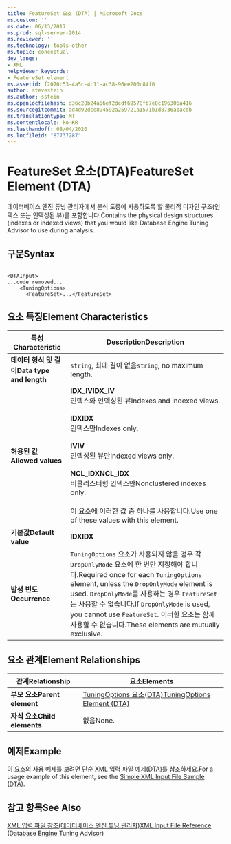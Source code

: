 ```yaml
---
title: FeatureSet 요소 (DTA) | Microsoft Docs
ms.custom: ''
ms.date: 06/13/2017
ms.prod: sql-server-2014
ms.reviewer: ''
ms.technology: tools-other
ms.topic: conceptual
dev_langs:
- XML
helpviewer_keywords:
- FeatureSet element
ms.assetid: f2070c53-4a5c-4c11-ac38-96ee200c84f0
author: stevestein
ms.author: sstein
ms.openlocfilehash: d36c28b24a56ef2dcdf69578fb7e8c196306a416
ms.sourcegitcommit: ad4d92dce894592a259721a1571b1d8736abacdb
ms.translationtype: MT
ms.contentlocale: ko-KR
ms.lasthandoff: 08/04/2020
ms.locfileid: "87737287"
---
```

# <a name="featureset-element-dta"></a><span data-ttu-id="074d8-102">FeatureSet 요소(DTA)</span><span class="sxs-lookup"><span data-stu-id="074d8-102">FeatureSet Element (DTA)</span></span>
  <span data-ttu-id="074d8-103">데이터베이스 엔진 튜닝 관리자에서 분석 도중에 사용하도록 할 물리적 디자인 구조(인덱스 또는 인덱싱된 뷰)를 포함합니다.</span><span class="sxs-lookup"><span data-stu-id="074d8-103">Contains the physical design structures (indexes or indexed views) that you would like Database Engine Tuning Advisor to use during analysis.</span></span>  
  
## <a name="syntax"></a><span data-ttu-id="074d8-104">구문</span><span class="sxs-lookup"><span data-stu-id="074d8-104">Syntax</span></span>  
  
```  
  
<DTAInput>  
...code removed...  
    <TuningOptions>  
      <FeatureSet>...</FeatureSet>  
```  
  
## <a name="element-characteristics"></a><span data-ttu-id="074d8-105">요소 특징</span><span class="sxs-lookup"><span data-stu-id="074d8-105">Element Characteristics</span></span>  
  
|<span data-ttu-id="074d8-106">특성</span><span class="sxs-lookup"><span data-stu-id="074d8-106">Characteristic</span></span>|<span data-ttu-id="074d8-107">Description</span><span class="sxs-lookup"><span data-stu-id="074d8-107">Description</span></span>|  
|--------------------|-----------------|  
|<span data-ttu-id="074d8-108">**데이터 형식 및 길이**</span><span class="sxs-lookup"><span data-stu-id="074d8-108">**Data type and length**</span></span>|<span data-ttu-id="074d8-109">`string`, 최대 길이 없음</span><span class="sxs-lookup"><span data-stu-id="074d8-109">`string`, no maximum length.</span></span>|  
|<span data-ttu-id="074d8-110">**허용된 값**</span><span class="sxs-lookup"><span data-stu-id="074d8-110">**Allowed values**</span></span>|<span data-ttu-id="074d8-111">**IDX_IV**</span><span class="sxs-lookup"><span data-stu-id="074d8-111">**IDX_IV**</span></span><br /> <span data-ttu-id="074d8-112">인덱스와 인덱싱된 뷰</span><span class="sxs-lookup"><span data-stu-id="074d8-112">Indexes and indexed views.</span></span><br /><br /> <span data-ttu-id="074d8-113">**IDX**</span><span class="sxs-lookup"><span data-stu-id="074d8-113">**IDX**</span></span><br /> <span data-ttu-id="074d8-114">인덱스만</span><span class="sxs-lookup"><span data-stu-id="074d8-114">Indexes only.</span></span><br /><br /> <span data-ttu-id="074d8-115">**IV**</span><span class="sxs-lookup"><span data-stu-id="074d8-115">**IV**</span></span><br /> <span data-ttu-id="074d8-116">인덱싱된 뷰만</span><span class="sxs-lookup"><span data-stu-id="074d8-116">Indexed views only.</span></span><br /><br /> <span data-ttu-id="074d8-117">**NCL_IDX**</span><span class="sxs-lookup"><span data-stu-id="074d8-117">**NCL_IDX**</span></span><br /> <span data-ttu-id="074d8-118">비클러스터형 인덱스만</span><span class="sxs-lookup"><span data-stu-id="074d8-118">Nonclustered indexes only.</span></span><br /><br /> <span data-ttu-id="074d8-119">이 요소에 이러한 값 중 하나를 사용합니다.</span><span class="sxs-lookup"><span data-stu-id="074d8-119">Use one of these values with this element.</span></span>|  
|<span data-ttu-id="074d8-120">**기본값**</span><span class="sxs-lookup"><span data-stu-id="074d8-120">**Default value**</span></span>|<span data-ttu-id="074d8-121">**IDX**</span><span class="sxs-lookup"><span data-stu-id="074d8-121">**IDX**</span></span>|  
|<span data-ttu-id="074d8-122">**발생 빈도**</span><span class="sxs-lookup"><span data-stu-id="074d8-122">**Occurrence**</span></span>|<span data-ttu-id="074d8-123">`TuningOptions` 요소가 사용되지 않을 경우 각 `DropOnlyMode` 요소에 한 번만 지정해야 합니다.</span><span class="sxs-lookup"><span data-stu-id="074d8-123">Required once for each `TuningOptions` element, unless the `DropOnlyMode` element is used.</span></span> <span data-ttu-id="074d8-124">`DropOnlyMode`를 사용하는 경우 `FeatureSet`는 사용할 수 없습니다.</span><span class="sxs-lookup"><span data-stu-id="074d8-124">If `DropOnlyMode` is used, you cannot use `FeatureSet`.</span></span> <span data-ttu-id="074d8-125">이러한 요소는 함께 사용할 수 없습니다.</span><span class="sxs-lookup"><span data-stu-id="074d8-125">These elements are mutually exclusive.</span></span>|  
  
## <a name="element-relationships"></a><span data-ttu-id="074d8-126">요소 관계</span><span class="sxs-lookup"><span data-stu-id="074d8-126">Element Relationships</span></span>  
  
|<span data-ttu-id="074d8-127">관계</span><span class="sxs-lookup"><span data-stu-id="074d8-127">Relationship</span></span>|<span data-ttu-id="074d8-128">요소</span><span class="sxs-lookup"><span data-stu-id="074d8-128">Elements</span></span>|  
|------------------|--------------|  
|<span data-ttu-id="074d8-129">**부모 요소**</span><span class="sxs-lookup"><span data-stu-id="074d8-129">**Parent element**</span></span>|[<span data-ttu-id="074d8-130">TuningOptions 요소&#40;DTA&#41;</span><span class="sxs-lookup"><span data-stu-id="074d8-130">TuningOptions Element &#40;DTA&#41;</span></span>](tuningoptions-element-dta.md)|  
|<span data-ttu-id="074d8-131">**자식 요소**</span><span class="sxs-lookup"><span data-stu-id="074d8-131">**Child elements**</span></span>|<span data-ttu-id="074d8-132">없음</span><span class="sxs-lookup"><span data-stu-id="074d8-132">None.</span></span>|  
  
## <a name="example"></a><span data-ttu-id="074d8-133">예제</span><span class="sxs-lookup"><span data-stu-id="074d8-133">Example</span></span>  
 <span data-ttu-id="074d8-134">이 요소의 사용 예제를 보려면 [단순 XML 입력 파일 예제&#40;DTA&#41;](simple-xml-input-file-sample-dta.md)를 참조하세요.</span><span class="sxs-lookup"><span data-stu-id="074d8-134">For a usage example of this element, see the [Simple XML Input File Sample &#40;DTA&#41;](simple-xml-input-file-sample-dta.md).</span></span>  
  
## <a name="see-also"></a><span data-ttu-id="074d8-135">참고 항목</span><span class="sxs-lookup"><span data-stu-id="074d8-135">See Also</span></span>  
 [<span data-ttu-id="074d8-136">XML 입력 파일 참조&#40;데이터베이스 엔진 튜닝 관리자&#41;</span><span class="sxs-lookup"><span data-stu-id="074d8-136">XML Input File Reference &#40;Database Engine Tuning Advisor&#41;</span></span>](xml-input-file-reference-database-engine-tuning-advisor.md)  
  
  
